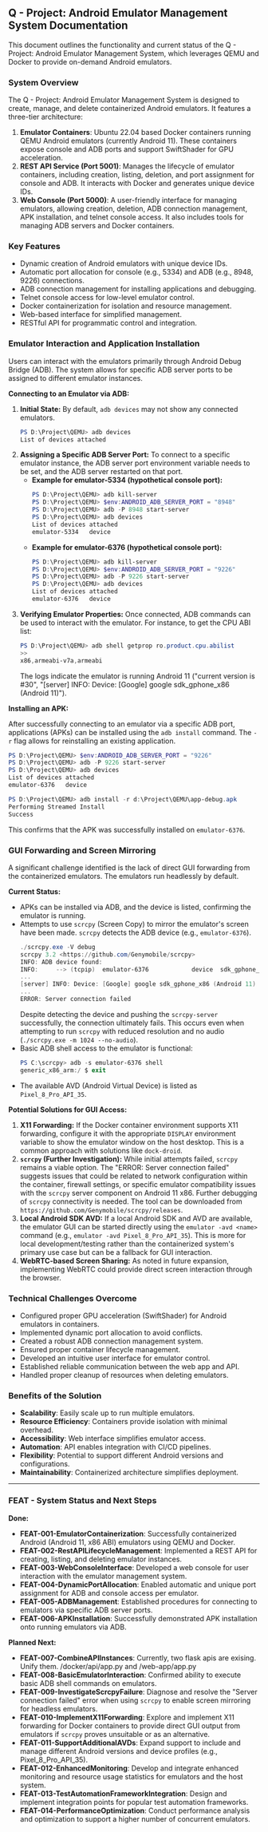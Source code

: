 ## Q - Project: Android Emulator Management System Documentation

This document outlines the functionality and current status of the Q - Project: Android Emulator Management System, which leverages QEMU and Docker to provide on-demand Android emulators.

### System Overview

The Q - Project: Android Emulator Management System is designed to create, manage, and delete containerized Android emulators. It features a three-tier architecture:

1.  **Emulator Containers**: Ubuntu 22.04 based Docker containers running QEMU Android emulators (currently Android 11). These containers expose console and ADB ports and support SwiftShader for GPU acceleration.
2.  **REST API Service (Port 5001)**: Manages the lifecycle of emulator containers, including creation, listing, deletion, and port assignment for console and ADB. It interacts with Docker and generates unique device IDs.
3.  **Web Console (Port 5000)**: A user-friendly interface for managing emulators, allowing creation, deletion, ADB connection management, APK installation, and telnet console access. It also includes tools for managing ADB servers and Docker containers.

### Key Features

  * Dynamic creation of Android emulators with unique device IDs.
  * Automatic port allocation for console (e.g., 5334) and ADB (e.g., 8948, 9226) connections.
  * ADB connection management for installing applications and debugging.
  * Telnet console access for low-level emulator control.
  * Docker containerization for isolation and resource management.
  * Web-based interface for simplified management.
  * RESTful API for programmatic control and integration.

### Emulator Interaction and Application Installation

Users can interact with the emulators primarily through Android Debug Bridge (ADB). The system allows for specific ADB server ports to be assigned to different emulator instances.

**Connecting to an Emulator via ADB:**

1.  **Initial State:** By default, `adb devices` may not show any connected emulators.
    ```powershell
    PS D:\Project\QEMU> adb devices
    List of devices attached
    ```
2.  **Assigning a Specific ADB Server Port:** To connect to a specific emulator instance, the ADB server port environment variable needs to be set, and the ADB server restarted on that port.
      * **Example for emulator-5334 (hypothetical console port):**
        ```powershell
        PS D:\Project\QEMU> adb kill-server
        PS D:\Project\QEMU> $env:ANDROID_ADB_SERVER_PORT = "8948"
        PS D:\Project\QEMU> adb -P 8948 start-server
        PS D:\Project\QEMU> adb devices
        List of devices attached
        emulator-5334   device
        ```
      * **Example for emulator-6376 (hypothetical console port):**
        ```powershell
        PS D:\Project\QEMU> adb kill-server
        PS D:\Project\QEMU> $env:ANDROID_ADB_SERVER_PORT = "9226"
        PS D:\Project\QEMU> adb -P 9226 start-server
        PS D:\Project\QEMU> adb devices
        List of devices attached
        emulator-6376   device
        ```
3.  **Verifying Emulator Properties:** Once connected, ADB commands can be used to interact with the emulator. For instance, to get the CPU ABI list:
    ```powershell
    PS D:\Project\QEMU> adb shell getprop ro.product.cpu.abilist
    >>
    x86,armeabi-v7a,armeabi
    ```
    The logs indicate the emulator is running Android 11 ("current version is \#30", "[server] INFO: Device: [Google] google sdk\_gphone\_x86 (Android 11)").

**Installing an APK:**

After successfully connecting to an emulator via a specific ADB port, applications (APKs) can be installed using the `adb install` command. The `-r` flag allows for reinstalling an existing application.

```powershell
PS D:\Project\QEMU> $env:ANDROID_ADB_SERVER_PORT = "9226"
PS D:\Project\QEMU> adb -P 9226 start-server
PS D:\Project\QEMU> adb devices
List of devices attached
emulator-6376   device

PS D:\Project\QEMU> adb install -r d:\Project\QEMU\app-debug.apk
Performing Streamed Install
Success
```

This confirms that the APK was successfully installed on `emulator-6376`.

### GUI Forwarding and Screen Mirroring

A significant challenge identified is the lack of direct GUI forwarding from the containerized emulators. The emulators run headlessly by default.

**Current Status:**

  * APKs can be installed via ADB, and the device is listed, confirming the emulator is running.
  * Attempts to use `scrcpy` (Screen Copy) to mirror the emulator's screen have been made. `scrcpy` detects the ADB device (e.g., `emulator-6376`).
    ```powershell
    ./scrcpy.exe -V debug
    scrcpy 3.2 <https://github.com/Genymobile/scrcpy>
    INFO: ADB device found:
    INFO:     --> (tcpip)  emulator-6376            device  sdk_gphone_x86
    ...
    [server] INFO: Device: [Google] google sdk_gphone_x86 (Android 11)
    ...
    ERROR: Server connection failed
    ```
    Despite detecting the device and pushing the `scrcpy-server` successfully, the connection ultimately fails. This occurs even when attempting to run `scrcpy` with reduced resolution and no audio (`./scrcpy.exe -m 1024 --no-audio`).
  * Basic ADB shell access to the emulator is functional:
    ```powershell
    PS C:\scrcpy> adb -s emulator-6376 shell
    generic_x86_arm:/ $ exit
    ```
  * The available AVD (Android Virtual Device) is listed as `Pixel_8_Pro_API_35`.

**Potential Solutions for GUI Access:**

1.  **X11 Forwarding:** If the Docker container environment supports X11 forwarding, configure it with the appropriate `DISPLAY` environment variable to show the emulator window on the host desktop. This is a common approach with solutions like `dock-droid`.
2.  **`scrcpy` (Further Investigation):** While initial attempts failed, `scrcpy` remains a viable option. The "ERROR: Server connection failed" suggests issues that could be related to network configuration within the container, firewall settings, or specific emulator compatibility issues with the `scrcpy` server component on Android 11 x86. Further debugging of `scrcpy` connectivity is needed. The tool can be downloaded from `https://github.com/Genymobile/scrcpy/releases`.
3.  **Local Android SDK AVD:** If a local Android SDK and AVD are available, the emulator GUI can be started directly using the `emulator -avd <name>` command (e.g., `emulator -avd Pixel_8_Pro_API_35`). This is more for local development/testing rather than the containerized system's primary use case but can be a fallback for GUI interaction.
4.  **WebRTC-based Screen Sharing:** As noted in future expansion, implementing WebRTC could provide direct screen interaction through the browser.

### Technical Challenges Overcome

  * Configured proper GPU acceleration (SwiftShader) for Android emulators in containers.
  * Implemented dynamic port allocation to avoid conflicts.
  * Created a robust ADB connection management system.
  * Ensured proper container lifecycle management.
  * Developed an intuitive user interface for emulator control.
  * Established reliable communication between the web app and API.
  * Handled proper cleanup of resources when deleting emulators.

### Benefits of the Solution

  * **Scalability**: Easily scale up to run multiple emulators.
  * **Resource Efficiency**: Containers provide isolation with minimal overhead.
  * **Accessibility**: Web interface simplifies emulator access.
  * **Automation**: API enables integration with CI/CD pipelines.
  * **Flexibility**: Potential to support different Android versions and configurations.
  * **Maintainability**: Containerized architecture simplifies deployment.

-----

### FEAT - System Status and Next Steps

**Done:**

  * **FEAT-001-EmulatorContainerization**: Successfully containerized Android (Android 11, x86 ABI) emulators using QEMU and Docker.
  * **FEAT-002-RestAPILifecycleManagement**: Implemented a REST API for creating, listing, and deleting emulator instances.
  * **FEAT-003-WebConsoleInterface**: Developed a web console for user interaction with the emulator management system.
  * **FEAT-004-DynamicPortAllocation**: Enabled automatic and unique port assignment for ADB and console access per emulator.
  * **FEAT-005-ADBManagement**: Established procedures for connecting to emulators via specific ADB server ports.
  * **FEAT-006-APKInstallation**: Successfully demonstrated APK installation onto running emulators via ADB.


**Planned Next:**
  * **FEAT-007-CombineAPIInstances**: Currently, two flask apis are exising. Unify them. /docker/api/app.py and /web-app/app.py
  * **FEAT-008-BasicEmulatorInteraction**: Confirmed ability to execute basic ADB shell commands on emulators.
  * **FEAT-009-InvestigateScrcpyFailure**: Diagnose and resolve the "Server connection failed" error when using `scrcpy` to enable screen mirroring for headless emulators.
  * **FEAT-010-ImplementX11Forwarding**: Explore and implement X11 forwarding for Docker containers to provide direct GUI output from emulators if `scrcpy` proves unsuitable or as an alternative.
  * **FEAT-011-SupportAdditionalAVDs**: Expand support to include and manage different Android versions and device profiles (e.g., Pixel\_8\_Pro\_API\_35).
  * **FEAT-012-EnhancedMonitoring**: Develop and integrate enhanced monitoring and resource usage statistics for emulators and the host system.
  * **FEAT-013-TestAutomationFrameworkIntegration**: Design and implement integration points for popular test automation frameworks.
  * **FEAT-014-PerformanceOptimization**: Conduct performance analysis and optimization to support a higher number of concurrent emulators.


